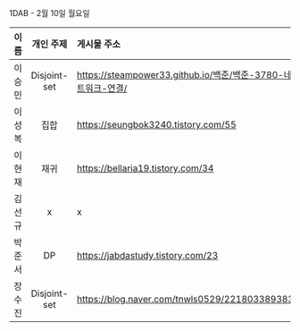 1DAB - 2월 10일 월요일

| 이름 | 개인 주제 | 게시물 주소 |
| :------: | :----------: | :---------------------------------------------------------- |
| 이승민 | Disjoint-set | https://steampower33.github.io/백준/백준-3780-네트워크-연결/ |
| 이성복 | 집합 | https://seungbok3240.tistory.com/55 |
| 이현재 | 재귀 | https://bellaria19.tistory.com/34 |
| 김선규 | x | x |
| 박준서 | DP | https://jabdastudy.tistory.com/23 |
| 장수진 | Disjoint-set | https://blog.naver.com/tnwls0529/221803389383 |